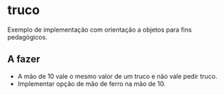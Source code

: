 # truco
Exemplo de implementação com orientação a objetos para fins pedagógicos.

## A fazer

* A mão de 10 vale o mesmo valor de um truco e não vale pedir truco.
* Implementar opção de mão de ferro na mão de 10.
